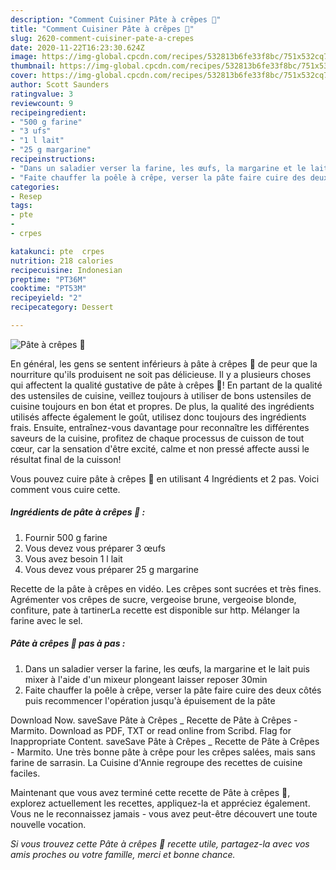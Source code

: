 ```yaml
---
description: "Comment Cuisiner Pâte à crêpes 🥞"
title: "Comment Cuisiner Pâte à crêpes 🥞"
slug: 2620-comment-cuisiner-pate-a-crepes
date: 2020-11-22T16:23:30.624Z
image: https://img-global.cpcdn.com/recipes/532813b6fe33f8bc/751x532cq70/pate-a-crepes-🥞-photo-principale-de-la-recette.jpg
thumbnail: https://img-global.cpcdn.com/recipes/532813b6fe33f8bc/751x532cq70/pate-a-crepes-🥞-photo-principale-de-la-recette.jpg
cover: https://img-global.cpcdn.com/recipes/532813b6fe33f8bc/751x532cq70/pate-a-crepes-🥞-photo-principale-de-la-recette.jpg
author: Scott Saunders
ratingvalue: 3
reviewcount: 9
recipeingredient:
- "500 g farine"
- "3 ufs"
- "1 l lait"
- "25 g margarine"
recipeinstructions:
- "Dans un saladier verser la farine, les œufs, la margarine et le lait puis mixer à l&#39;aide d&#39;un mixeur plongeant laisser reposer 30min"
- "Faite chauffer la poêle à crêpe, verser la pâte faire cuire des deux côtés puis recommencer l&#39;opération jusqu&#39;à épuisement de la pâte"
categories:
- Resep
tags:
- pte
- 
- crpes

katakunci: pte  crpes 
nutrition: 218 calories
recipecuisine: Indonesian
preptime: "PT36M"
cooktime: "PT53M"
recipeyield: "2"
recipecategory: Dessert

---
```



![Pâte à crêpes 🥞](https://img-global.cpcdn.com/recipes/532813b6fe33f8bc/751x532cq70/pate-a-crepes-🥞-photo-principale-de-la-recette.jpg)

En général, les gens se sentent inférieurs à pâte à crêpes 🥞 de peur que la nourriture qu'ils produisent ne soit pas délicieuse. Il y a plusieurs choses qui affectent la qualité gustative de pâte à crêpes 🥞! En partant de la qualité des ustensiles de cuisine, veillez toujours à utiliser de bons ustensiles de cuisine toujours en bon état et propres. De plus, la qualité des ingrédients utilisés affecte également le goût, utilisez donc toujours des ingrédients frais. Ensuite, entraînez-vous davantage pour reconnaître les différentes saveurs de la cuisine, profitez de chaque processus de cuisson de tout cœur, car la sensation d'être excité, calme et non pressé affecte aussi le résultat final de la cuisson!

<!--inarticleads1-->

Vous pouvez cuire pâte à crêpes 🥞 en utilisant 4 Ingrédients et 2 pas. Voici comment vous cuire cette.

##### Ingrédients de pâte à crêpes 🥞 :

1. Fournir 500 g farine
1. Vous devez vous préparer 3 œufs
1. Vous avez besoin 1 l lait
1. Vous devez vous préparer 25 g margarine


Recette de la pâte à crêpes en vidéo. Les crêpes sont sucrées et très fines. Agrémenter vos crêpes de sucre, vergeoise brune, vergeoise blonde, confiture, pate à tartinerLa recette est disponible sur http. Mélanger la farine avec le sel. 

<!--inarticleads2-->

##### Pâte à crêpes 🥞 pas à pas :

1. Dans un saladier verser la farine, les œufs, la margarine et le lait puis mixer à l&#39;aide d&#39;un mixeur plongeant laisser reposer 30min
1. Faite chauffer la poêle à crêpe, verser la pâte faire cuire des deux côtés puis recommencer l&#39;opération jusqu&#39;à épuisement de la pâte


Download Now. saveSave Pâte à Crêpes _ Recette de Pâte à Crêpes - Marmito. Download as PDF, TXT or read online from Scribd. Flag for Inappropriate Content. saveSave Pâte à Crêpes _ Recette de Pâte à Crêpes - Marmito. Une très bonne pâte à crêpe pour les crêpes salées, mais sans farine de sarrasin. La Cuisine d&#39;Annie regroupe des recettes de cuisine faciles. 

<!--inarticleads1-->

<p>
Maintenant que vous avez terminé cette recette de Pâte à crêpes 🥞, explorez actuellement les recettes, appliquez-la et appréciez également. Vous ne le reconnaissez jamais - vous avez peut-être découvert une toute nouvelle vocation.
</p>

<p>
<i>Si vous trouvez cette Pâte à crêpes 🥞 recette utile, partagez-la avec vos amis proches ou votre famille, merci et bonne chance.</i>
</p>

